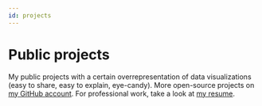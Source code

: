 ```yaml
---
id: projects
---
```


# Public projects

My public projects with a certain overrepresentation of data visualizations (easy to share, easy to explain, eye-candy).
More open-source projects on [my GitHub account](https://github.com/stared). For professional work, take a look at [my resume](/resume).
